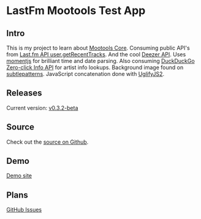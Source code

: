 LastFm Mootools Test App
========================

Intro
-----
This is my project to learn about [Mootools Core](http://mootools.net/docs/core).
Consuming public API's from [Last.fm API user.getRecentTracks](http://www.last.fm/api/show/user.getRecentTracks).
And the cool [Deezer API](http://developers.deezer.com/api/).
Uses [momentjs](http://momentjs.com/) for brilliant time and date parsing.
Also consuming [DuckDuckGo Zero-click Info API](https://www.mashape.com/duckduckgo/duckduckgo-zero-click-info#!documentation) for artist info lookups.
Background image found on [subtlepatterns](http://subtlepatterns.com/tag/dark/).
JavaScript concatenation done with [UglifyJS2](https://github.com/mishoo/UglifyJS2).

Releases
--------

Current version: [v0.3.2-beta](https://github.com/johanbove/LastFmMootoolsTestsite/releases/tag/v0.3.2-beta)

Source
------
Check out the [source on Github](https://github.com/johanbove/LastFmMootoolsTestsite).

Demo
----
[Demo site](http://scrobbled.johanbove.info/)

Plans
-----
[GitHub Issues](https://github.com/johanbove/LastFmMootoolsTestsite/issues)
